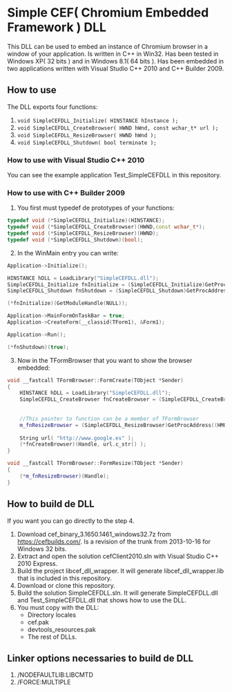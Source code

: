 # Simple CEF( Chromium Embedded Framework ) DLL

This DLL can be used to embed an instance of Chromium browser in a window of your application. Is written in C++ in Win32. Has been tested in Windows XP( 32 bits ) and in Windows 8.1( 64 bits ). Has been embedded in two applications written with Visual Studio C++ 2010 and C++ Builder 2009.

## How to use

The DLL exports four functions:

1. `void SimpleCEFDLL_Initialize( HINSTANCE hInstance );`
2. `void SimpleCEFDLL_CreateBrowser( HWND hWnd, const wchar_t* url );`
3. `void SimpleCEFDLL_ResizeBrowser( HWND hWnd );`
4. `void SimpleCEFDLL_Shutdown( bool terminate );`

### How to use with Visual Studio C++ 2010

You can see the example application Test_SimpleCEFDLL in this repository.

### How to use with C++ Builder 2009

1. You first must typedef de prototypes of your functions:

```C++
typedef void (*SimpleCEFDLL_Initialize)(HINSTANCE);
typedef void (*SimpleCEFDLL_CreateBrowser)(HWND,const wchar_t*);
typedef void (*SimpleCEFDLL_ResizeBrowser)(HWND);
typedef void (*SimpleCEFDLL_Shutdown)(bool);
```

2. In the WinMain entry you can write:

```C++
Application->Initialize();

HINSTANCE hDLL = LoadLibrary("SimpleCEFDLL.dll");
SimpleCEFDLL_Initialize fnInitialize = (SimpleCEFDLL_Initialize)GetProcAddress((HMODULE)hDLL, "SimpleCEFDLL_Initialize");
SimpleCEFDLL_Shutdown fnShutdown = (SimpleCEFDLL_Shutdown)GetProcAddress((HMODULE)hDLL, "SimpleCEFDLL_Shutdown");

(*fnInitialize)(GetModuleHandle(NULL));

Application->MainFormOnTaskBar = true;
Application->CreateForm(__classid(TForm1), &Form1);

Application->Run();

(*fnShutdown)(true);
```

3. Now in the TFormBrowser that you want to show the browser embedded:

```C++
void __fastcall TFormBrowser::FormCreate(TObject *Sender)
{
	HINSTANCE hDLL = LoadLibrary("SimpleCEFDLL.dll");
	SimpleCEFDLL_CreateBrowser fnCreateBrowser = (SimpleCEFDLL_CreateBrowser)GetProcAddress((HMODULE)hDLL, 
																				"SimpleCEFDLL_CreateBrowser");
	
	//This pointer to function can be a member of TFormBrowser
	m_fnResizeBrowser = (SimpleCEFDLL_ResizeBrowser)GetProcAddress((HMODULE)hDLL, "SimpleCEFDLL_ResizeBrowser");
	
	String url( "http://www.google.es" );
	(*fnCreateBrowser)(Handle, url.c_str() );
}

void __fastcall TFormBrowser::FormResize(TObject *Sender)
{
	(*m_fnResizeBrowser)(Handle);
}
```

## How to build de DLL

If you want you can go directly to the step 4.

1. Download cef_binary_3.1650.1461_windows32.7z from https://cefbuilds.com/. Is a revision of the trunk from 2013-10-16 for Windows 32 bits.
2. Extract and open the solution cefClient2010.sln with Visual Studio C++ 2010 Express.
3. Build the project libcef_dll_wrapper. It will generate libcef_dll_wrapper.lib that is included in this repository.
4. Download or clone this repository.
5. Build the solution SimpleCEFDLL.sln. It will generate SimpleCEFDLL.dll and Test_SimpleCEFDLL.dll that shows how to use the DLL.
6. You must copy with the DLL:
	* Directory locales
	* cef.pak
	* devtools_resources.pak
	* The rest of DLLs.

## Linker options necessaries to build de DLL

1. /NODEFAULTLIB:LIBCMTD
2. /FORCE:MULTIPLE
